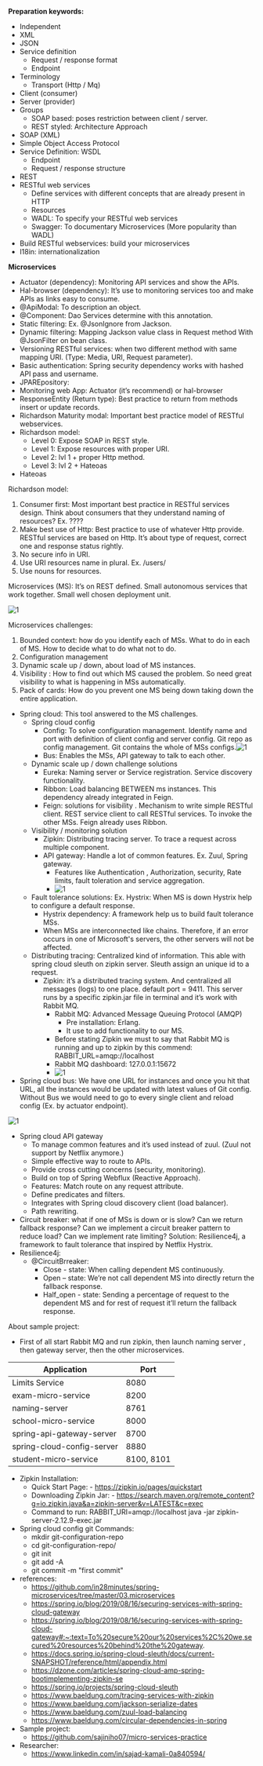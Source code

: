 ﻿**Preparation keywords:**

- Independent
- XML
- JSON
- Service definition
  - Request / response format
  - Endpoint 
- Terminology
  - Transport (Http / Mq)
- Client (consumer) 
- Server (provider)
- Groups
  - SOAP based: poses restriction between client / server.
  - REST styled: Architecture Approach
- SOAP (XML)
- Simple Object Access Protocol
- Service Definition: WSDL
  - Endpoint
  - Request / response structure
- REST
- RESTful web services
  - Define services with different concepts that are already present in HTTP
  - Resources
  - WADL: To specify your RESTful web services
  - Swagger: To documentary Microservices (More popularity than WADL)
- Build RESTful webservices: build your microservices
- I18in: internationalization

**Microservices**

- Actuator (dependency): Monitoring API services and show the APIs.
- Hal-browser (dependency): It’s use to monitoring services too and make APIs as links easy to consume.
- @ApiModal: To description an object.
- @Component: Dao Services determine with this annotation.
- Static filtering: Ex. @JsonIgnore from Jackson.
- Dynamic filtering: Mapping Jackson value class in Request method With @JsonFilter on bean class.
- Versioning RESTful services: when two different method with same mapping URI. (Type: Media, URI, Request parameter).
- Basic authentication: Spring security dependency works with hashed API pass and username.
- JPAREpository:
- Monitoring web App: Actuator (it’s recommend) or hal-browser
- ResponseEntity (Return type): Best practice to return from methods insert or update records.
- Richardson Maturity modal: Important best practice model of RESTful webservices.
- Richardson model: 
  - Level 0: Expose SOAP in REST style.
  - Level 1: Expose resources with proper URI.
  - Level 2: lvl 1 + proper Http method.
  - Level 3: lvl 2 + Hateoas
- Hateoas

Richardson model: 

1. Consumer first: Most important best practice in RESTful services design. Think about consumers that they understand naming of resources? Ex. ????
1. Make best use of Http: Best practice to use of whatever Http provide. RESTful services are based on Http. It’s about type of request, correct one and response status rightly.
1. No secure info in URI.
1. Use URI resources name in plural. Ex. /users/
1. Use nouns for resources.

Microservices (MS): It’s on REST defined. Small autonomous services that work together. Small well chosen deployment unit. 

![](Aspose.Words.432cd0f7-fb11-4a6a-bab6-2cdefc6bce4b.001.png "1")

Microservices challenges:

1. Bounded context: how do you identify each of MSs. What to do in each of MS. How to decide what to do what not to do.
1. Configuration management
1. Dynamic scale up / down, about load of MS instances.
1. Visibility : How to find out which MS caused the problem. So need great visibility to what is happening in MSs automatically.
1. Pack of cards: How do you prevent one MS being down taking down the entire application.

- Spring cloud: This tool answered to the MS challenges.
  - Spring cloud config
    - Config: To solve configuration management. Identify name and port with definition of client config and server config. Git repo as config management. Git contains the whole of MSs configs.![](Aspose.Words.432cd0f7-fb11-4a6a-bab6-2cdefc6bce4b.002.png "1")
    - Bus: Enables the MSs, API gateway to talk to each other.
  - Dynamic scale up / down challenge solutions
    - Eureka: Naming server or Service registration. Service discovery functionality.
    - Ribbon: Load balancing BETWEEN ms instances. This dependency already integrated in Feign.
    - Feign: solutions for visibility . Mechanism to write simple RESTful client. REST service client to call RESTful services. To invoke the other MSs. Feign already uses Ribbon.
  - Visibility / monitoring solution
    - Zipkin: Distributing tracing server. To trace a request across multiple component.
    - API gateway: Handle a lot of common features. Ex. Zuul, Spring gateway.
      - Features like Authentication , Authorization, security, Rate limits, fault toleration and service aggregation.
      - ![](Aspose.Words.432cd0f7-fb11-4a6a-bab6-2cdefc6bce4b.003.png "1")
  - Fault tolerance solutions: Ex. Hystrix: When MS is down Hystrix help to configure a default response.
    - Hystrix dependency: A framework help us to build fault tolerance MSs.
    - When MSs are interconnected like chains. Therefore, if an error occurs in one of Microsoft's servers, the other servers will not be affected.
  - Distributing tracing: Centralized kind of information. This able with spring cloud sleuth on zipkin server. Sleuth assign an unique id to a request.
    - Zipkin: it’s a distributed tracing system. And centralized all messages (logs) to one place. default port = 9411. This server runs by a specific zipkin.jar file in terminal and it’s work with Rabbit MQ.
      - Rabbit MQ: Advanced Message Queuing Protocol (AMQP)
        - Pre installation: Erlang.
        - It use to add functionality to our MS.
      - Before stating Zipkin we must to say that Rabbit MQ is running and up to zipkin by this commend: RABBIT\_URL=amqp://localhost
      - Rabbit MQ dashboard: 127.0.0.1:15672
      - ![](Aspose.Words.432cd0f7-fb11-4a6a-bab6-2cdefc6bce4b.004.png "1")
- Spring cloud bus: We have one URL for instances and once you hit that URL, all the instances would be updated with latest values of Git config. Without Bus we would need to go to every single client and reload config (Ex. by actuator endpoint).

![](Aspose.Words.432cd0f7-fb11-4a6a-bab6-2cdefc6bce4b.005.png "1")

- Spring cloud API gateway
  - To manage common features and it’s used instead of zuul. (Zuul not support by Netflix anymore.)
  - Simple effective way to route to APIs.
  - Provide cross cutting concerns (security, monitoring). 
  - Build on top of Spring Webflux (Reactive Approach).
  - Features: Match route on any request attribute.
  - Define predicates and filters.
  - Integrates with Spring cloud discovery client (load balancer).
  - Path rewriting.
- Circuit breaker: what if one of MSs is down or is slow? Can we return fallback response? Can we implement a circuit breaker pattern to reduce load? Can we implement rate limiting? Solution: Resilience4j, a framework to fault tolerance that inspired by Netflix Hystrix.
- Resilience4j:
  - @CircuitBrreaker:
    - Close - state: When calling dependent MS continuously.
    - Open – state: We’re not call dependent MS into directly return the fallback response.
    - Half\_open - state: Sending a percentage of request to the dependent MS and for rest of request it’ll return the fallback response.

About sample project:

- First of all start Rabbit MQ and run zipkin, then launch naming server , then gateway server, then the other microservices.

|Application|Port|
| - | - |
|Limits Service|8080|
|exam-micro-service|8200|
|naming-server|8761|
|school-micro-service|8000|
|spring-api-gateway-server|8700|
|spring-cloud-config-server|8880|
|student-micro-service|8100, 8101|
- Zipkin Installation:
  - Quick Start Page: - https://zipkin.io/pages/quickstart
  - Downloading Zipkin Jar: - <https://search.maven.org/remote_content?g=io.zipkin.java&a=zipkin-server&v=LATEST&c=exec>
  - Command to run: RABBIT\_URI=amqp://localhost java -jar zipkin-server-2.12.9-exec.jar
- Spring cloud config git Commands:
  - mkdir git-configuration-repo
  - cd git-configuration-repo/
  - git init
  - git add -A
  - git commit -m "first commit"
- references:
  - <https://github.com/in28minutes/spring-microservices/tree/master/03.microservices>
  - <https://spring.io/blog/2019/08/16/securing-services-with-spring-cloud-gateway>
  - <https://spring.io/blog/2019/08/16/securing-services-with-spring-cloud-gateway#:~:text=To%20secure%20our%20services%2C%20we,secured%20resources%20behind%20the%20gateway>.
  - <https://docs.spring.io/spring-cloud-sleuth/docs/current-SNAPSHOT/reference/html/appendix.html>
  - <https://dzone.com/articles/spring-cloud-amp-spring-bootimplementing-zipkin-se>
  - <https://spring.io/projects/spring-cloud-sleuth>
  - <https://www.baeldung.com/tracing-services-with-zipkin>
  - <https://www.baeldung.com/jackson-serialize-dates>
  - <https://www.baeldung.com/zuul-load-balancing>
  - <https://www.baeldung.com/circular-dependencies-in-spring>
- Sample project:
  - <https://github.com/sajiniho07/micro-services-practice>
- Researcher:
  - <https://www.linkedin.com/in/sajad-kamali-0a840594/>
